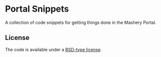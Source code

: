 # Portal Snippets

A collection of code snippets for getting things done in the Mashery Portal.


## License

The code is available under a [BSD-type license](LICENSE.md).
